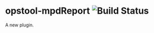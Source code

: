 opstool-mpdReport ![Build Status](https://travis-ci.org/appdevdesigns/opstool-mpdReport.png)
================

A new plugin.